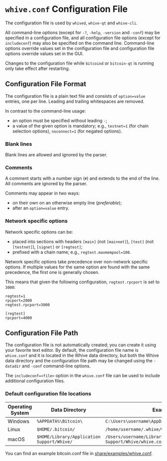 # `whive.conf` Configuration File

The configuration file is used by `whived`, `whive-qt` and `whive-cli`.

All command-line options (except for `-?`, `-help`, `-version` and `-conf`) may be specified in a configuration file, and all configuration file options (except for `includeconf`) may also be specified on the command line. Command-line options override values set in the configuration file and configuration file options override values set in the GUI.

Changes to the configuration file while `bitcoind` or `bitcoin-qt` is running only take effect after restarting.

## Configuration File Format

The configuration file is a plain text file and consists of `option=value` entries, one per line. Leading and trailing whitespaces are removed.

In contrast to the command-line usage:
- an option must be specified without leading `-`;
- a value of the given option is mandatory; e.g., `testnet=1` (for chain selection options), `noconnect=1` (for negated options).

### Blank lines

Blank lines are allowed and ignored by the parser.

### Comments

A comment starts with a number sign (`#`) and extends to the end of the line. All comments are ignored by the parser.

Comments may appear in two ways:
- on their own on an otherwise empty line (_preferable_);
- after an `option=value` entry.

### Network specific options

Network specific options can be:
- placed into sections with headers `[main]` (not `[mainnet]`), `[test]` (not `[testnet]`), `[signet]` or `[regtest]`;
- prefixed with a chain name; e.g., `regtest.maxmempool=100`.

Network specific options take precedence over non-network specific options.
If multiple values for the same option are found with the same precedence, the
first one is generally chosen.

This means that given the following configuration, `regtest.rpcport` is set to `3000`:

```
regtest=1
rpcport=2000
regtest.rpcport=3000

[regtest]
rpcport=4000
```

## Configuration File Path

The configuration file is not automatically created; you can create it using your favorite text editor. By default, the configuration file name is `whive.conf` and it is located in the Whive data directory, but both the Whive data directory and the configuration file path may be changed using the `-datadir` and `-conf` command-line options.

The `includeconf=<file>` option in the `whive.conf` file can be used to include additional configuration files.

### Default configuration file locations

Operating System | Data Directory | Example Path
-- | -- | --
Windows | `%APPDATA%\Bitcoin\` | `C:\Users\username\AppData\Roaming\Whive\whive.conf`
Linux | `$HOME/.bitcoin/` | `/home/username/.whive/whive.conf`
macOS | `$HOME/Library/Application Support/Whive/` | `/Users/username/Library/Application Support/Whive/whive.conf`

You can find an example bitcoin.conf file in [share/examples/whive.conf](../share/examples/bitcoin.conf).
